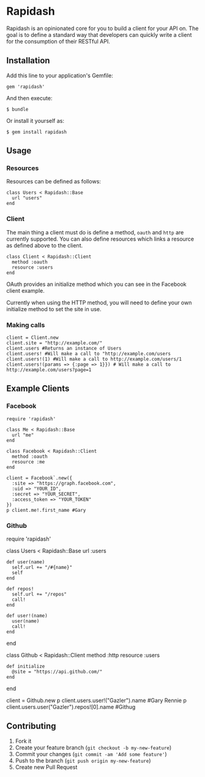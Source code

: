 # Rapidash

Rapidash is an opinionated core for you to build a client for your API on.  The goal is to define a standard way that developers can quickly write a client for the consumption of their RESTful API.

## Installation

Add this line to your application's Gemfile:

    gem 'rapidash'

And then execute:

    $ bundle

Or install it yourself as:

    $ gem install rapidash

## Usage

### Resources

Resources can be defined as follows:

    class Users < Rapidash::Base
      url "users"
    end

### Client

The main thing a client must do is define a method, `oauth` and `http` are currently supported.  You can also define resources which links a resource as defined above to the client.

    class Client < Rapidash::Client
      method :oauth
      resource :users
    end

OAuth provides an initialize method which you can see in the Facebook client example.

Currently when using the HTTP method, you will need to define your own initialize method to set the site in use.

### Making calls

    client = Client.new
    client.site = "http://example.com/"
    client.users #Returns an instance of Users
    client.users! #Will make a call to "http://example.com/users
    client.users!(1) #Will make a call to http://example.com/users/1
    client.users!(params => {:page => 1}}) # Will make a call to http://example.com/users?page=1

## Example Clients

### Facebook

    require 'rapidash'

    class Me < Rapidash::Base
      url "me"
    end

    class Facebook < Rapidash::Client
      method :oauth
      resource :me
    end

    client = Facebook`.new({
      :site => "https://graph.facebook.com",
      :uid => "YOUR_ID",
      :secret => "YOUR_SECRET",
      :access_token => "YOUR_TOKEN"
    })
    p client.me!.first_name #Gary

### Github

  require 'rapidash'

  class Users < Rapidash::Base
    url :users

    def user(name)
      self.url += "/#{name}"
      self
    end

    def repos!
      self.url += "/repos"
      call!
    end

    def user!(name)
      user(name)
      call!
    end
  end

  class Github < Rapidash::Client
    method :http
    resource :users

    def initialize
      @site = "https://api.github.com/"
    end
  end

  client = Github.new
  p client.users.user!("Gazler").name           #Gary Rennie
  p client.users.user("Gazler").repos![0].name  #Githug

## Contributing

1. Fork it
2. Create your feature branch (`git checkout -b my-new-feature`)
3. Commit your changes (`git commit -am 'Add some feature'`)
4. Push to the branch (`git push origin my-new-feature`)
5. Create new Pull Request
